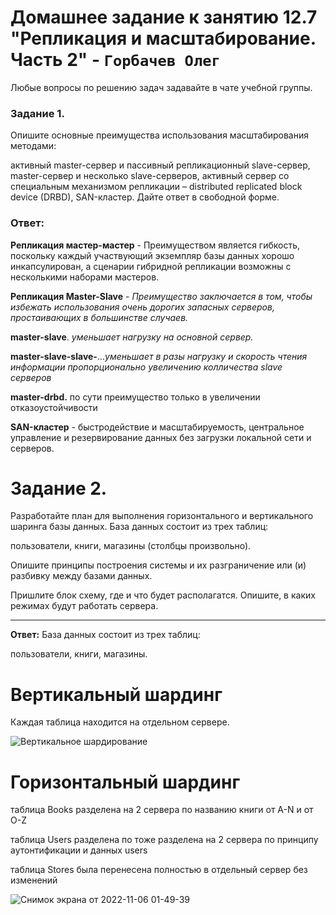 # Домашнее задание к занятию 12.7 "Репликация и масштабирование. Часть 2" - `Горбачев Олег`


Любые вопросы по решению задач задавайте в чате учебной группы.

### Задание 1.
Опишите основные преимущества использования масштабирования методами:

активный master-сервер и пассивный репликационный slave-сервер,
master-сервер и несколько slave-серверов,
активный сервер со специальным механизмом репликации – distributed replicated block device (DRBD), SAN-кластер.
Дайте ответ в свободной форме.

### Ответ:

**Репликация мастер-мастер** - Преимуществом является гибкость, поскольку каждый участвующий экземпляр базы данных хорошо инкапсулирован, а сценарии гибридной репликации возможны с несколькими наборами мастеров. 

**Репликация Master-Slave** - *Преимущество заключается в том, чтобы избежать использования очень дорогих запасных серверов, простаивающих в большинстве случаев.*

**master-slave**. *уменьшает нагрузку на основной сервер.*

**master-slave-slave-**...*уменьшает в разы нагрузку и скорость чтения информации пропорционально увеличению колличества slave серверов*

**master-drbd.** по сути преимущество только в увеличении отказоустойчивости

**SAN-кластер** - быстродействие и масштабируемость, центральное управление и резервирование данных без загрузки локальной сети и серверов.


# Задание 2.
Разработайте план для выполнения горизонтального и вертикального шаринга базы данных. База данных состоит из трех таблиц:

пользователи,
книги,
магазины (столбцы произвольно).

Опишите принципы построения системы и их разграничение или (и) разбивку между базами данных.

Пришлите блок схему, где и что будет располагатся. Опишите, в каких режимах будут работать сервера.
___
**Ответ:**
База данных состоит из трех таблиц:

пользователи,
книги,
магазины.

# Вертикальный шардинг

Каждая таблица находится на отдельном сервере. 


![Вертикальное шардирование ](https://user-images.githubusercontent.com/94833070/200164189-4bde1720-e2bd-40de-9d1a-3943297397db.png)





# Горизонтальный шардинг
таблица Books разделена на 2 сервера по названию книги от A-N и от O-Z

таблица Users разделена по тоже разделена на 2 сервера по принципу аутонтификации и данных users

таблица Stores была перенесена полностью в отдельный сервер без изменений 


![Снимок экрана от 2022-11-06 01-49-39](https://user-images.githubusercontent.com/94833070/200164193-2e558350-6133-4a6a-87c4-4e302dc43479.png)
